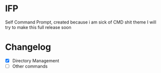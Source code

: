 # IFP
Self Command Prompt, created because i am sick of CMD shit theme
I will try to make this full release soon

# Changelog
- [x] Directory Management
- [ ] Other commands
